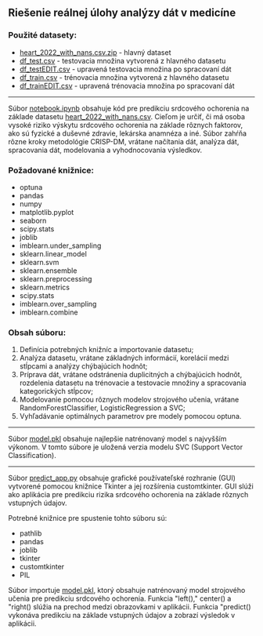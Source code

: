 ## Riešenie reálnej úlohy analýzy dát v medicíne 

### Použité datasety:
* [heart_2022_with_nans.csv.zip](/heart_2022_with_nans.csv.zip) - hlavný dataset
* [df_test.csv](/df_test.csv) - testovacia množina vytvorená z hlavného datasetu
* [df_testEDIT.csv](/df_testEDIT.csv) - upravená testovacia množina po spracovaní dát
* [df_train.csv](/df_train.csv) - trénovacia množina vytvorená z hlavného datasetu
* [df_trainEDIT.csv](/df_trainEDIT.csv) - upravená trénovacia množina po spracovaní dát
---

Súbor [notebook.ipynb](/notebook.ipynb) obsahuje kód pre predikciu srdcového ochorenia na základe datasetu [heart_2022_with_nans.csv](/heart_2022_with_nans.csv.zip). Cieľom je určiť, či má osoba vysoké riziko výskytu srdcového ochorenia na základe rôznych faktorov, ako sú fyzické a duševné zdravie, lekárska anamnéza a iné.
Súbor zahŕňa rôzne kroky metodológie CRISP-DM, vrátane načítania dát, analýza dát, spracovania dát, modelovania a vyhodnocovania výsledkov.
### Požadované knižnice:
* optuna
* pandas
* numpy
* matplotlib.pyplot
* seaborn
* scipy.stats
* joblib
* imblearn.under_sampling
* sklearn.linear_model
* sklearn.svm
* sklearn.ensemble
* sklearn.preprocessing
* sklearn.metrics
* scipy.stats
* imblearn.over_sampling
* imblearn.combine

### Obsah súboru:
1. Definícia potrebných knižníc a importovanie datasetu;
2. Analýza datasetu, vrátane základných informácií, korelácií medzi stĺpcami a analýzy chýbajúcich hodnôt;
3. Príprava dát, vrátane odstránenia duplicitných a chýbajúcich hodnôt, rozdelenia datasetu na trénovacie a testovacie množiny a spracovania kategorických stĺpcov;
4. Modelovanie pomocou rôznych modelov strojového učenia, vrátane RandomForestClassifier, LogisticRegression a SVC;
5. Vyhľadávanie optimálnych parametrov pre modely pomocou optuna.
---
Súbor [model.pkl](/model.pkl) obsahuje najlepšie natrénovaný model s najvyšším výkonom. V tomto súbore je uložená verzia modelu SVC (Support Vector Classification).

---

Súbor [predict_app.py](/app/predict_app.py) obsahuje grafické používateľské rozhranie (GUI) vytvorené pomocou knižnice Tkinter a jej rozšírenia customtkinter. GUI slúži ako aplikácia pre predikciu rizika srdcového ochorenia na základe rôznych vstupných údajov.

Potrebné knižnice pre spustenie tohto súboru sú:
- pathlib
- pandas
- joblib
- tkinter
- customtkinter
- PIL

Súbor importuje [model.pkl](/app/model.pkl), ktorý obsahuje natrénovaný model strojového učenia pre predikciu srdcového ochorenia. Funkcia "left()," center() a "right() slúžia na prechod medzi obrazovkami v aplikácii. Funkcia "predict() vykonáva predikciu na základe vstupných údajov a zobrazí výsledok v aplikácii.
